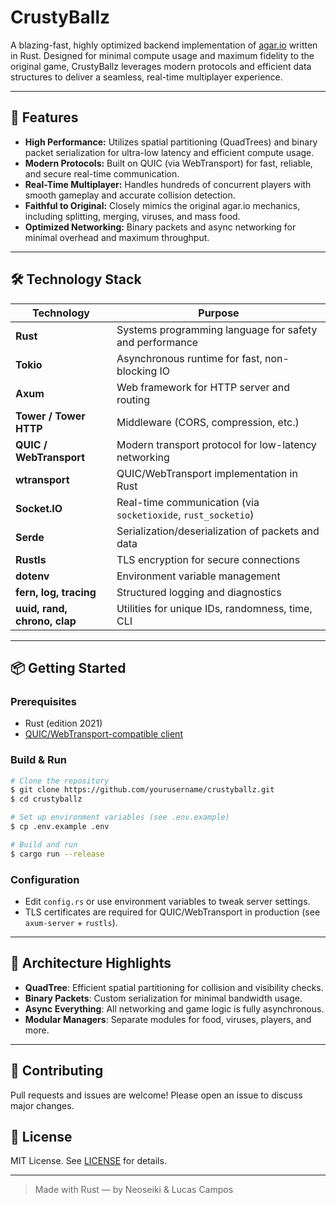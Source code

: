 # CrustyBallz

A blazing-fast, highly optimized backend implementation of [agar.io](https://agar.io) written in Rust. Designed for minimal compute usage and maximum fidelity to the original game, CrustyBallz leverages modern protocols and efficient data structures to deliver a seamless, real-time multiplayer experience.

---

## 🚀 Features

- **High Performance:** Utilizes spatial partitioning (QuadTrees) and binary packet serialization for ultra-low latency and efficient compute usage.
- **Modern Protocols:** Built on QUIC (via WebTransport) for fast, reliable, and secure real-time communication.
- **Real-Time Multiplayer:** Handles hundreds of concurrent players with smooth gameplay and accurate collision detection.
- **Faithful to Original:** Closely mimics the original agar.io mechanics, including splitting, merging, viruses, and mass food.
- **Optimized Networking:** Binary packets and async networking for minimal overhead and maximum throughput.

---

## 🛠️ Technology Stack

| Technology         | Purpose                                                      |
|-------------------|--------------------------------------------------------------|
| **Rust**          | Systems programming language for safety and performance       |
| **Tokio**         | Asynchronous runtime for fast, non-blocking IO                |
| **Axum**          | Web framework for HTTP server and routing                     |
| **Tower / Tower HTTP** | Middleware (CORS, compression, etc.)                    |
| **QUIC / WebTransport** | Modern transport protocol for low-latency networking   |
| **wtransport**    | QUIC/WebTransport implementation in Rust                      |
| **Socket.IO**     | Real-time communication (via `socketioxide`, `rust_socketio`) |
| **Serde**         | Serialization/deserialization of packets and data             |
| **Rustls**        | TLS encryption for secure connections                         |
| **dotenv**        | Environment variable management                               |
| **fern, log, tracing** | Structured logging and diagnostics                      |
| **uuid, rand, chrono, clap** | Utilities for unique IDs, randomness, time, CLI   |

---

## 📦 Getting Started

### Prerequisites
- Rust (edition 2021)
- [QUIC/WebTransport-compatible client](https://developer.chrome.com/articles/webtransport/)

### Build & Run
```bash
# Clone the repository
$ git clone https://github.com/yourusername/crustyballz.git
$ cd crustyballz

# Set up environment variables (see .env.example)
$ cp .env.example .env

# Build and run
$ cargo run --release
```

### Configuration
- Edit `config.rs` or use environment variables to tweak server settings.
- TLS certificates are required for QUIC/WebTransport in production (see `axum-server` + `rustls`).

---

## 📐 Architecture Highlights
- **QuadTree**: Efficient spatial partitioning for collision and visibility checks.
- **Binary Packets**: Custom serialization for minimal bandwidth usage.
- **Async Everything**: All networking and game logic is fully asynchronous.
- **Modular Managers**: Separate modules for food, viruses, players, and more.

---

## 🤝 Contributing
Pull requests and issues are welcome! Please open an issue to discuss major changes.

## 📄 License
MIT License. See [LICENSE](LICENSE) for details.

---

> Made with Rust — by Neoseiki & Lucas Campos
